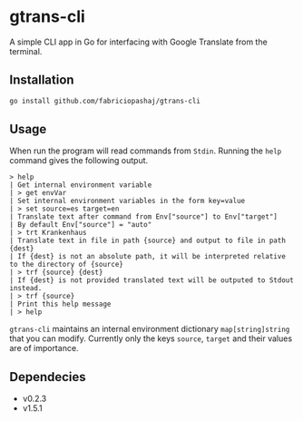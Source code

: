 # gtrans-cli
A simple CLI app in Go for interfacing with Google Translate from the terminal.

## Installation
```bash
go install github.com/fabriciopashaj/gtrans-cli
```

## Usage
When run the program will read commands from `Stdin`. Running the `help` command gives the following output.
```
> help
| Get internal environment variable
| > get envVar
| Set internal environment variables in the form key=value
| > set source=es target=en
| Translate text after command from Env["source"] to Env["target"]
| By default Env["source"] = "auto"
| > trt Krankenhaus
| Translate text in file in path {source} and output to file in path {dest}
| If {dest} is not an absolute path, it will be interpreted relative to the directory of {source}
| > trf {source} {dest}
| If {dest} is not provided translated text will be outputed to Stdout instead.
| > trf {source}
| Print this help message
| > help
```

`gtrans-cli` maintains an internal environment dictionary `map[string]string` that you can modify. Currently only the keys `source`, `target` and their values are of importance.

## Dependecies
- [](github.com/Conight/go-googletrans) v0.2.3
- [](https://github.com/chzyer/readline) v1.5.1
